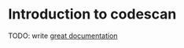 # Introduction to codescan

TODO: write [great documentation](http://jacobian.org/writing/great-documentation/what-to-write/)
